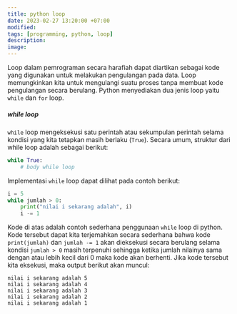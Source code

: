 ```yaml
---
title: python loop
date: 2023-02-27 13:20:00 +07:00
modified:
tags: [programming, python, loop]
description:
image: 
---
```


Loop dalam pemrograman secara harafiah dapat diartikan sebagai kode yang digunakan untuk melakukan pengulangan pada data. Loop memungkinkan kita untuk mengulangi suatu proses tanpa membuat kode pengulangan secara berulang. Python menyediakan dua jenis loop yaitu ```while``` dan ```for``` loop. 

##### while loop
```while``` loop mengeksekusi satu perintah atau sekumpulan perintah selama kondisi yang kita tetapkan masih berlaku (```True```). Secara umum, struktur dari while loop adalah sebagai berikut:
```python
while True:
    # body while loop
```
Implementasi ```while``` loop dapat dilihat pada contoh berikut:
```python
i = 5
while jumlah > 0:
    print("nilai i sekarang adalah", i)
    i -= 1
```
Kode di atas adalah contoh sederhana penggunaan ```while``` loop di python. Kode tersebut dapat kita terjemahkan secara sederhana bahwa kode ```print(jumlah)``` dan ```jumlah -= 1``` akan dieksekusi secara berulang selama kondisi ```jumlah > 0``` masih terpenuhi sehingga ketika jumlah nilainya sama dengan atau lebih kecil dari 0 maka kode akan berhenti. Jika kode tersebut kita eksekusi, maka output berikut akan muncul:
```
nilai i sekarang adalah 5
nilai i sekarang adalah 4
nilai i sekarang adalah 3
nilai i sekarang adalah 2
nilai i sekarang adalah 1
```

